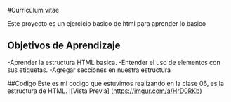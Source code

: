 #Curriculum vitae

Este proyecto es un ejercicio basico de html para aprender lo basico 

## Objetivos de Aprendizaje 
-Aprender la estructura HTML basica.
-Entender el uso de elementos con sus etiquetas.
-Agregar secciones en nuestra estructura

##Codigo 
Este es mi codigo que estuvimos realizando en la clase 06, es la estructura de HTML.
![Vista Previa] (https://imgur.com/a/HrD0RKb)
